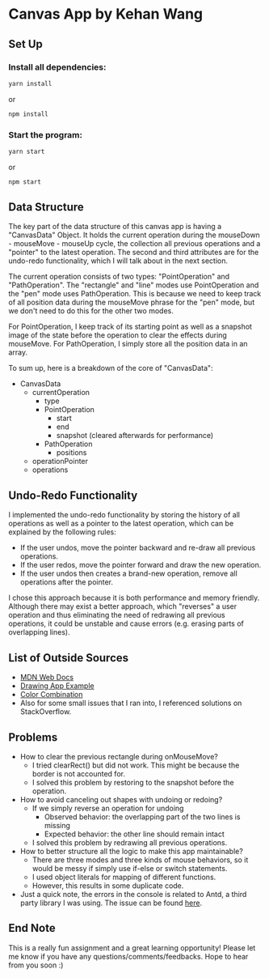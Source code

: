 # Canvas App by Kehan Wang

## Set Up

### Install all dependencies:

```bash
yarn install
```

or 

```bash
npm install
```

### Start the program:

```bash
yarn start
```

or 

```bash
npm start
```

## Data Structure

The key part of the data structure of this canvas app is having a "CanvasData" Object. It holds the current operation during the mouseDown - mouseMove - mouseUp cycle, the collection all previous operations and a "pointer" to the latest operation. The second and third attributes are for the undo-redo functionality, which I will talk about in the next section.

The current operation consists of two types: "PointOperation" and "PathOperation". The "rectangle" and "line" modes use PointOperation and the "pen" mode uses PathOperation. This is because we need to keep track of all position data during the mouseMove phrase for the "pen" mode, but we don't need to do this for the other two modes.

For PointOperation, I keep track of its starting point as well as a snapshot image of the state before the operation to clear the effects during mouseMove. For PathOperation, I simply store all the position data in an array.

To sum up, here is a breakdown of the core of "CanvasData":

- CanvasData
  - currentOperation
    - type
    - PointOperation
      - start
      - end
      - snapshot (cleared afterwards for performance)
    - PathOperation
      - positions
  - operationPointer
  - operations

## Undo-Redo Functionality

I implemented the undo-redo functionality by storing the history of all operations as well as a pointer to the latest operation, which can be explained by the following rules:

- If the user undos, move the pointer backward and re-draw all previous operations.
- If the user redos, move the pointer forward and draw the new operation.
- If the user undos then creates a brand-new operation, remove all operations after the pointer.

I chose this approach because it is both performance and memory friendly. Although there may exist a better approach, which "reverses" a user operation and thus eliminating the need of redrawing all previous operations, it could be unstable and cause errors (e.g. erasing parts of overlapping lines).

## List of Outside Sources

- [MDN Web Docs](https://developer.mozilla.org/en-US/docs/Web/API/Canvas_API/Tutorial/Drawing_shapes)
- [Drawing App Example](http://www.williammalone.com/articles/create-html5-canvas-javascript-drawing-app/)
- [Color Combination](https://coolors.co/)
- Also for some small issues that I ran into, I referenced solutions on StackOverflow.

## Problems

- How to clear the previous rectangle during onMouseMove?
  - I tried clearRect() but did not work. This might be because the border is not accounted for.
  - I solved this problem by restoring to the snapshot before the operation.
- How to avoid canceling out shapes with undoing or redoing?
  - If we simply reverse an operation for undoing
    - Observed behavior: the overlapping part of the two lines is missing
    - Expected behavior: the other line should remain intact
  - I solved this problem by redrawing all previous operations.
- How to better structure all the logic to make this app maintainable?
  - There are three modes and three kinds of mouse behaviors, so it would be messy if simply use if-else or switch statements.
  - I used object literals for mapping of different functions.
  - However, this results in some duplicate code.
- Just a quick note, the errors in the console is related to Antd, a third party library I was using. The issue can be found [here](https://github.com/ant-design/ant-design/issues/22493).

## End Note

This is a really fun assignment and a great learning opportunity! Please let me know if you have any questions/comments/feedbacks. Hope to hear from you soon :)